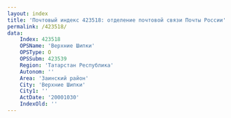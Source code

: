 ```yaml
---
layout: index
title: 'Почтовый индекс 423518: отделение почтовой связи Почты России'
permalink: /423518/
data:
    Index: 423518
    OPSName: 'Верхние Шипки'
    OPSType: О
    OPSSubm: 423539
    Region: 'Татарстан Республика'
    Autonom: ''
    Area: 'Заинский район'
    City: 'Верхние Шипки'
    City1: ''
    ActDate: '20001030'
    IndexOld: ''
---
```

